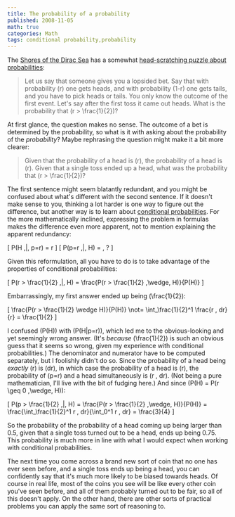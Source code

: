 ```yaml
---
title: The probability of a probability
published: 2008-11-05
math: true
categories: Math
tags: conditional probability,probability
---
```


The [Shores of the Dirac Sea](https://diracseashore.wordpress.com/) has a somewhat
[head-scratching puzzle about probabilities](https://diracseashore.wordpress.com/2008/11/05/probabilities-in-physics/):

> Let us say that someone gives you a lopsided bet.
> Say that with probability \(r\) one gets heads,
> and with probability \(1-r\) one gets tails,
> and you have to pick heads or tails.
> You only know the outcome of the first event.
> Let's say after the first toss it came out heads.
> What is the probability that \(r > \frac{1}{2}\)?

<!--more-->

At first glance, the question makes no sense.
The outcome of a bet is determined by the probability,
so what is it with asking about the probability of the _probability_?
Maybe rephrasing the question might make it a bit more clearer:

> Given that the probability of a head is \(r\),
> the probability of a head is \(r\).
> Given that a single toss ended up a head,
> what was the probability that \(r > \frac{1}{2}\)?

The first sentence might seem blatantly redundant,
and you might be confused about what's different with the second sentence.
If it doesn't make sense to you,
thinking a lot harder is one way to figure out the difference,
but another way is to learn about
[conditional probabilities](https://en.wikipedia.org/wiki/Conditional_probability).
For the more mathematically inclined,
expressing the problem in formulas makes the difference even more apparent,
not to mention explaining the apparent redundancy:

\[ P(H \,|\, p=r) = r \]
\[ P(p=r \,|\, H) = \, ? \]

Given this reformulation,
all you have to do is to take advantage of the properties of conditional probabilities:

\[ P(r > \frac{1}{2} \,|\, H) = \frac{P(r > \frac{1}{2} \,\wedge\, H)}{P(H)} \]

Embarrassingly, my first answer ended up being \(\frac{1}{2}\):

\[ \frac{P(r > \frac{1}{2} \wedge H)}{P(H)} \not= \int_\frac{1}{2}^1 \frac{r \, dr}{r} = \frac{1}{2} \]

I confused \(P(H)\) with \(P(H|p=r)\),
which led me to the obvious-looking and yet seemingly wrong answer.
(It's _because_ \(\frac{1}{2}\) is such an obvious guess that it seems so wrong,
given my experience with conditional probabilities.)
The denominator and numerator have to be computed separately,
but I foolishly didn't do so.
Since the probability of a head being _exactly_ \(r\) is \(dr\),
in which case the probability of a head is \(r\),
the probability of \(p=r\) and a head simultaneously is \(r \, dr\).
(Not being a pure mathematician, I'll live with the bit of fudging here.)
And since \(P(H) = P(r \geq 0 \,\wedge\, H)\):

\[ P(p > \frac{1}{2} \,|\, H) = \frac{P(r > \frac{1}{2} \,\wedge\, H)}{P(H)} = \frac{\int_\frac{1}{2}^1 r \, dr}{\int_0^1 r \, dr} = \frac{3}{4} \]

So the probability of the probability of a head coming up being larger than 0.5,
given that a single toss turned out to be a head, ends up being 0.75.
This probability is much more in line with what I would expect
when working with conditional probabilities.

The next time you come across a brand new sort of coin that no one has ever seen before,
and a single toss ends up being a head,
you can confidently say that it's much more likely to be biased towards heads.
Of course in real life, most of the coins you see will be like every other coin you've seen before,
and all of them probably turned out to be fair, so all of this doesn't apply.
On the other hand, there are other sorts of practical problems you can apply the same sort of reasoning to.
